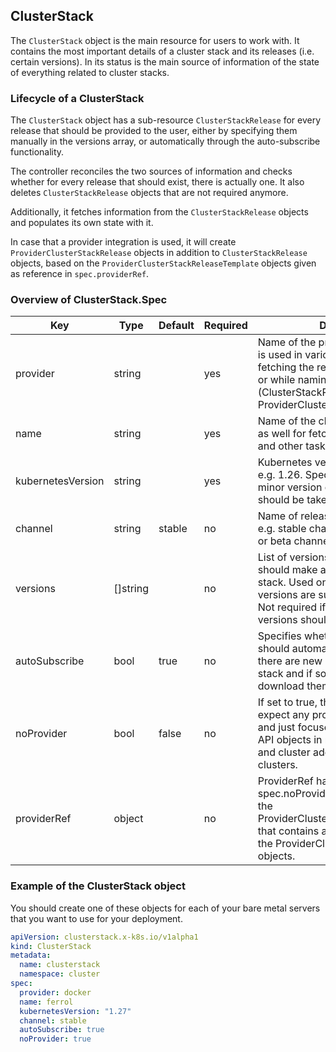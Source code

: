 ## ClusterStack

The `ClusterStack` object is the main resource for users to work with. It contains the most important details of a cluster stack and its releases (i.e. certain versions). In its status is the main source of information of the state of everything related to cluster stacks. 



### Lifecycle of a ClusterStack

The `ClusterStack` object has a sub-resource `ClusterStackRelease` for every release that should be provided to the user, either by specifying them manually in the versions array, or automatically through the auto-subscribe functionality.

The controller reconciles the two sources of information and checks whether for every release that should exist, there is actually one. It also deletes `ClusterStackRelease` objects that are not required anymore. 

Additionally, it fetches information from the `ClusterStackRelease` objects and populates its own state with it. 

In case that a provider integration is used, it will create `ProviderClusterStackRelease` objects in addition to `ClusterStackRelease` objects, based on the `ProviderClusterStackReleaseTemplate` objects given as reference in `spec.providerRef`.


### Overview of ClusterStack.Spec

| Key                      | Type      | Default | Required | Description                                                                                                                                                                                                                                                                            |
| ------------------------ | --------- | ------- | -------- | -------------------------------------------------------------------------------------------------------------------------------------------------------------------------------------------------------------------------------------------------------------------------------------- |
| provider                 | string       |         | yes      | Name of the provider, e.g. "docker". It is used in various places, e.g. while fetching the respective release assets or while naming resources (ClusterStackReleases, ProviderClusterStackResources, etc.).|
| name          | string    |         | yes       | Name of the cluster stack. It is used as well for fetching release assets and other tasks. |
| kubernetesVersion      | string    |         | yes      | Kubernetes version in the format '<majorVersion>.<minorVersion>', e.g. 1.26. Specifies the Kubernetes minor version of the cluster stack that should be taken.|
| channel     | string    | stable         | no       | Name of release channel that is used, e.g. stable channel ("v1", "v2", etc.) or beta channel (e.g. "v0-beta.1").|
| versions | []string |         | no       | List of versions that the controller should make available of a cluster stack. Used only in case very specific versions are supposed to be used. Not required if always the latest versions should be made available. |
| autoSubscribe              | bool    | true        | no       | Specifies whether the controller should automatically check whether there are new releases of the cluster stack and if so automatically download them. |
| noProvider          | bool      |    false     | no       | If set to true, the controller does not expect any provider-specific objects and just focuses on applying Cluster API objects in management cluster and cluster addons in all workload clusters. |
| providerRef              | object    |         | no       | ProviderRef has to be specified if spec.noProvider is false. It references the ProviderClusterStackReleaseTemplate that contains all information to create the ProviderClusterStackRelease objects. |

### Example of the ClusterStack object

You should create one of these objects for each of your bare metal servers that you want to use for your deployment.

```yaml
apiVersion: clusterstack.x-k8s.io/v1alpha1
kind: ClusterStack
metadata:
  name: clusterstack
  namespace: cluster
spec:
  provider: docker
  name: ferrol
  kubernetesVersion: "1.27"
  channel: stable
  autoSubscribe: true
  noProvider: true
```